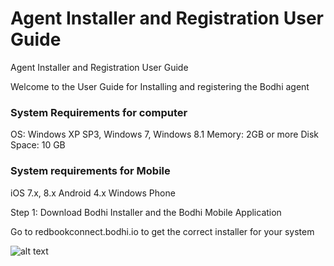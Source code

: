 # Agent Installer and Registration User Guide
Agent Installer and Registration User Guide

Welcome to the User Guide for Installing and registering the Bodhi agent

### System Requirements for computer
OS: Windows XP SP3, Windows 7, Windows 8.1
Memory: 2GB or more
Disk Space: 10 GB

### System requirements for Mobile
iOS 7.x, 8.x
Android 4.x
Windows Phone

Step 1: Download Bodhi Installer and the Bodhi Mobile Application

Go to redbookconnect.bodhi.io to get the correct installer for your system

![alt text](https://raw.githubusercontent.com/redbookconnect/docs.bodhi.space/master/images/image01.png "Logo Title Text 1")

